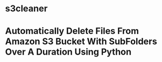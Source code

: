 # s3cleaner

# Automatically Delete Files From Amazon S3 Bucket With SubFolders Over A Duration Using Python
